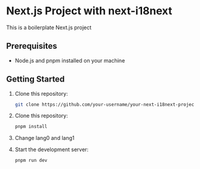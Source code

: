 # Next.js Project with next-i18next

This is a boilerplate Next.js project

## Prerequisites

- Node.js and pnpm installed on your machine

## Getting Started

1. Clone this repository:

   ```bash
   git clone https://github.com/your-username/your-next-i18next-project.git

2. Clone this repository:
   ```bash
   pnpm install
3. Change lang0 and lang1


4. Start the development server:
      ```bash
   pnpm run dev

